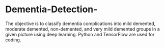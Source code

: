 # Dementia-Detection-
The objective is to classify dementia complications into mild demented, moderate demented, non-demented, and very mild demented groups in a given picture using deep learning. Python and TensorFlow are used for coding.
